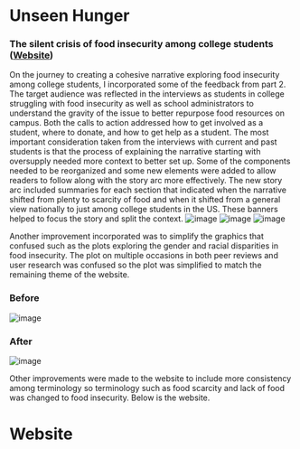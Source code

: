 # Unseen Hunger
### The silent crisis of food insecurity among college students ([Website](https://carnegiemellon.shorthandstories.com/unseen-hunger/index.html))

On the journey to creating a cohesive narrative exploring food insecurity among college students, I incorporated some of the feedback from part 2. The target audience was reflected in the interviews as students in college struggling with food insecurity as well as school administrators to understand the gravity of the issue to better repurpose food resources on campus. Both the calls to action addressed how to get involved as a student, where to donate, and how to get help as a student. The most important consideration taken from the interviews with current and past students is that the process of explaining the narrative starting with oversupply needed more context to better set up. Some of the components needed to be reorganized and some new elements were added to allow readers to follow along with the story arc more effectively. The new story arc included summaries for each section that indicated when the narrative shifted from plenty to scarcity of food and when it shifted from a general view nationally to just among college students in the US. These banners helped to focus the story and split the context.
![image](https://github.com/Jezemba/DataViz/assets/98770734/a4b4a6c1-a2dd-456e-b515-bcac8d9178b4)
![image](https://github.com/Jezemba/DataViz/assets/98770734/6f6f9159-2f03-429a-ab08-6a1653a9aa9d)
![image](https://github.com/Jezemba/DataViz/assets/98770734/7e73af05-7f1c-4f6c-9ac1-0fb1189e5247)

Another improvement incorporated was to simplify the graphics that confused such as the plots exploring the gender and racial disparities in food insecurity. The plot on multiple occasions in both peer reviews and user research was confused so the plot was simplified to match the remaining theme of the website.

### Before
![image](https://github.com/Jezemba/DataViz/assets/98770734/2f79e761-f6d3-4b75-bdee-22ab9654856d)

### After
![image](https://github.com/Jezemba/DataViz/assets/98770734/e4460fef-1888-4a4c-af01-d75c3b2cb2aa)

Other improvements were made to the website to include more consistency among terminology so terminology such as food scarcity and lack of food was changed to food insecurity. Below is the website.

# Website

<script src="https://carnegiemellon.shorthandstories.com/unseen-hunger/embed.js"></script>
